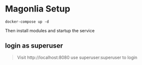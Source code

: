 # Magonlia Setup
```
docker-compose up -d
```
Then install modules and startup the service

## login as superuser
> Visit http://localhost:8080
> use superuser:superuser to login
